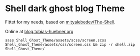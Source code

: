 # Shell dark ghost blog Theme
Fittet for my needs, based on [mityalebedev/The-Shell](https://github.com/mityalebedev/The-Shell).

Online at [blog.tobias-huebner.org](https://blog.tobias-huebner.org/)


`sass Shell_Ghost_Theme/assets/scss/screen.scss Shell_Ghost_Theme/assets/css/screen.css && zip -r shell.zip Shell_Ghost_Theme/`

